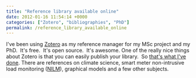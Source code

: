 ```yaml
---
title: "Reference library available online"
date: 2012-01-16 11:54:14 +0000
categories: ["Zotero", "bibliographies", "PhD"]
permalink: /reference_library_available_online
---
```

I've been using [Zotero](http://www.zotero.org/) as my reference manager
for my MSc project and my PhD.  It's free.  It's open source.  It's
awesome. One of the really nice things about Zotero is that you can
easily publish your library.  So [that's what I've
done](https://www.zotero.org/jack_kelly/items). There are references on
climate science, smart meter non-intrusive load monitoring
([NILM](http://en.wikipedia.org/wiki/Nonintrusive_load_monitoring)),
graphical models and a few other subjects.

 


